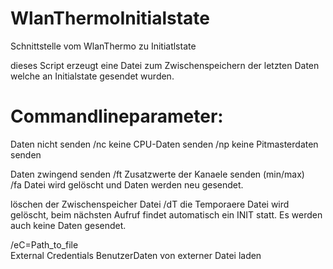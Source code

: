 # WlanThermoInitialstate
Schnittstelle vom WlanThermo zu Initiatlstate

dieses Script erzeugt eine Datei zum Zwischenspeichern der letzten Daten welche an Initialstate gesendet wurden.

# Commandlineparameter:
Daten nicht senden
/nc       keine CPU-Daten senden
/np       keine Pitmasterdaten senden

Daten zwingend senden
/ft       Zusatzwerte der Kanaele senden (min/max)        
/fa       Datei wird gelöscht und Daten werden neu gesendet.

löschen der Zwischenspeicher Datei
/dT       die Temporaere Datei wird gelöscht,
          beim nächsten Aufruf findet automatisch ein INIT statt.
          Es werden auch keine Daten gesendet.

/eC=Path_to_file  
          External Credentials BenutzerDaten von externer Datei laden
